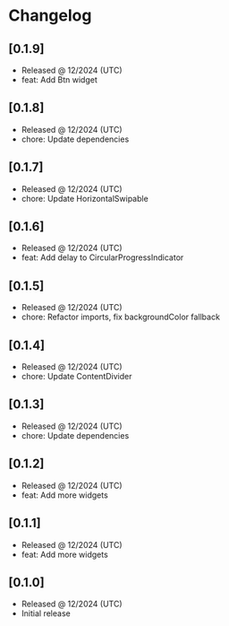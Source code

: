 # Changelog

## [0.1.9]

- Released @ 12/2024 (UTC)
- feat: Add Btn widget

## [0.1.8]

- Released @ 12/2024 (UTC)
- chore: Update dependencies

## [0.1.7]

- Released @ 12/2024 (UTC)
- chore: Update HorizontalSwipable

## [0.1.6]

- Released @ 12/2024 (UTC)
- feat: Add delay to CircularProgressIndicator

## [0.1.5]

- Released @ 12/2024 (UTC)
- chore: Refactor imports, fix backgroundColor fallback

## [0.1.4]

- Released @ 12/2024 (UTC)
- chore: Update ContentDivider

## [0.1.3]

- Released @ 12/2024 (UTC)
- chore: Update dependencies

## [0.1.2]

- Released @ 12/2024 (UTC)
- feat: Add more widgets

## [0.1.1]

- Released @ 12/2024 (UTC)
- feat: Add more widgets

## [0.1.0]

- Released @ 12/2024 (UTC)
- Initial release

